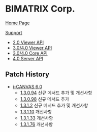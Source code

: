 # BIMATRIX Corp.
[Home Page](http://www.bimatrix.co.kr/index.html)

[Support](http://support.bimatrix.co.kr/)
 - [2.0 Viewer API](http://www.bimatrix.co.kr/support/matrixviewer2.0)
 - [3.0/4.0 Viewer API](http://www.bimatrix.co.kr/support/matrixcore)
 - [3.0/4.0 Core API](http://www.bimatrix.co.kr/support/MatrixViewer3.0)
 - [4.0 Server API](http://support.bimatrix.co.kr/javadoc4/index.html)

## Patch History

- [i-CANVAS 6.0](i-CANVAS6/pacth/)
  - [1.3.0.94](i-CANVAS6/pacth/1.3.0.94.md) 신규 메서드 추가 및 개선사항
  - [1.3.0.98](i-CANVAS6/pacth/1.3.0.98.md) 신규 메서드 추가
  - [1.3.1.2](i-CANVAS6/pacth/1.3.1.2.md) 신규 메서드 추가 및 개선사항
  - [1.3.1.10](i-CANVAS6/pacth/1.3.1.10.md) 개선사항
  - [1.3.1.33](i-CANVAS6/pacth/1.3.1.33.md) 개선사항
  - [1.3.1.76](i-CANVAS6/pacth/1.3.1.76.md) 개선사항
